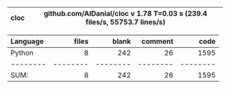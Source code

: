 cloc|github.com/AlDanial/cloc v 1.78  T=0.03 s (239.4 files/s, 55753.7 lines/s)
--- | ---

Language|files|blank|comment|code
:-------|-------:|-------:|-------:|-------:
Python|8|242|26|1595
--------|--------|--------|--------|--------
SUM:|8|242|26|1595
